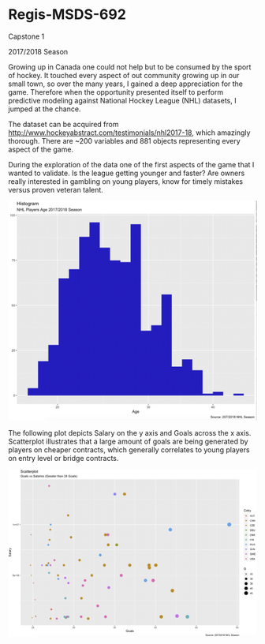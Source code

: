 # Regis-MSDS-692
Capstone 1

2017/2018 Season

Growing up in Canada one could not help but to be consumed by the sport of hockey.  It touched every aspect of out community growing up in our small town, so over the many years, I gained a deep appreciation for the game.  Therefore when the opportunity presented itself to perform predictive modeling against National Hockey League (NHL) datasets, I jumped at the chance. 

The dataset can be acquired from http://www.hockeyabstract.com/testimonials/nhl2017-18, which amazingly thorough.  There are  ~200 variables and 881 objects representing every aspect of the game.

During the exploration of the data one of the first aspects of the game that I wanted to validate.  Is the league getting younger and faster?  Are owners really interested in gambling on young players, know for timely mistakes versus proven veteran talent.  

![alt text](https://github.com/smichael14/Regis-MSDS-692/blob/master/Histogram_age.png)


The following plot depicts Salary on the y axis and Goals across the x axis.  Scatterplot illustrates that a large amount of goals are being generated by players on cheaper contracts, which generally correlates to young players on entry level or bridge contracts. 

![alt text](https://github.com/smichael14/Regis-MSDS-692/blob/master/grtr_than_25_goals.png)


